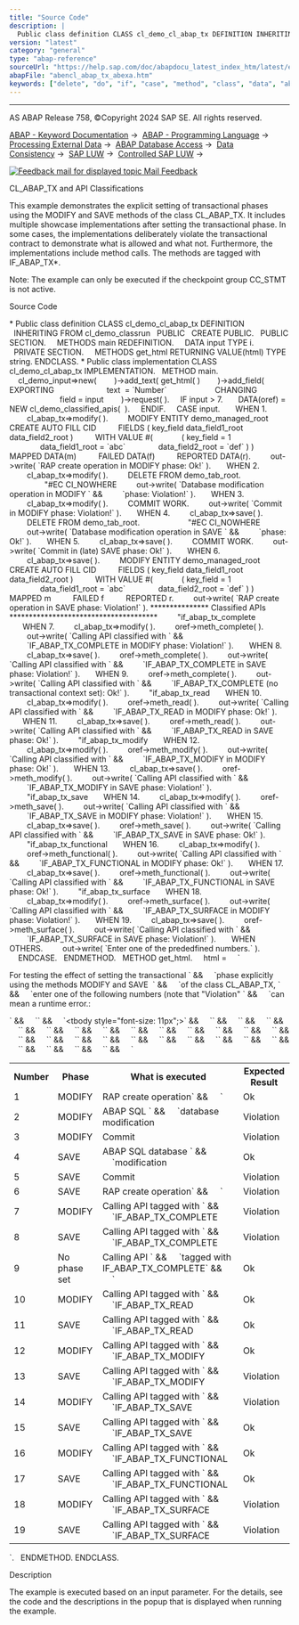 ```yaml
---
title: "Source Code"
description: |
  Public class definition CLASS cl_demo_cl_abap_tx DEFINITION INHERITING FROM cl_demo_classrun PUBLIC CREATE PUBLIC. PUBLIC SECTION. METHODS main REDEFINITION. DATA input TYPE i. PRIVATE SECTION. METHODS get_html RETURNING VALUE(html) TYPE string. ENDCLASS.  Public class implementation CLA
version: "latest"
category: "general"
type: "abap-reference"
sourceUrl: "https://help.sap.com/doc/abapdocu_latest_index_htm/latest/en-US/abencl_abap_tx_abexa.htm"
abapFile: "abencl_abap_tx_abexa.htm"
keywords: ["delete", "do", "if", "case", "method", "class", "data", "abencl", "abap", "abexa"]
---
```


* * *

AS ABAP Release 758, ©Copyright 2024 SAP SE. All rights reserved.

[ABAP - Keyword Documentation](https://help.sap.com/doc/abapdocu_latest_index_htm/latest/en-US/abenabap.htm) →  [ABAP - Programming Language](https://help.sap.com/doc/abapdocu_latest_index_htm/latest/en-US/abenabap_reference.htm) →  [Processing External Data](https://help.sap.com/doc/abapdocu_latest_index_htm/latest/en-US/abenabap_language_external_data.htm) →  [ABAP Database Access](https://help.sap.com/doc/abapdocu_latest_index_htm/latest/en-US/abendb_access.htm) →  [Data Consistency](https://help.sap.com/doc/abapdocu_latest_index_htm/latest/en-US/abendata_consistency.htm) →  [SAP LUW](https://help.sap.com/doc/abapdocu_latest_index_htm/latest/en-US/abensap_luw.htm) →  [Controlled SAP LUW](https://help.sap.com/doc/abapdocu_latest_index_htm/latest/en-US/abencontrolling_sap_luw.htm) → 

 [![](Mail.gif?object=Mail.gif "Feedback mail for displayed topic") Mail Feedback](mailto:f1_help@sap.com?subject=Feedback%20on%20ABAP%20Documentation&body=Document:%20CL_ABAP_TX%20and%20API%20Classifications%2C%20ABENCL_ABAP_TX_ABEXA%2C%20758%0D%0A%0D%0AError:%0D%0A%0D%0A%0D%0A%0D%0ASuggestion%20for%20improvement:)

CL\_ABAP\_TX and API Classifications

This example demonstrates the explicit setting of transactional phases using the MODIFY and SAVE methods of the class CL\_ABAP\_TX. It includes multiple showcase implementations after setting the transactional phase. In some cases, the implementations deliberately violate the transactional contract to demonstrate what is allowed and what not. Furthermore, the implementations include method calls. The methods are tagged with IF\_ABAP\_TX\*.

Note: The example can only be executed if the checkpoint group CC\_STMT is not active.

Source Code   

\* Public class definition
CLASS cl\_demo\_cl\_abap\_tx DEFINITION
  INHERITING FROM cl\_demo\_classrun
  PUBLIC
  CREATE PUBLIC.
  PUBLIC SECTION.
    METHODS main REDEFINITION.
    DATA input TYPE i.
  PRIVATE SECTION.
    METHODS get\_html RETURNING VALUE(html) TYPE string.
ENDCLASS.
\* Public class implementation
CLASS cl\_demo\_cl\_abap\_tx IMPLEMENTATION.
  METHOD main.
    cl\_demo\_input=>new(
       )->add\_text( get\_html( )
       )->add\_field( EXPORTING
                       text  = \`Number\`
                     CHANGING
                       field = input
       )->request( ).
    IF input > 7.
      DATA(oref) = NEW cl\_demo\_classified\_apis(  ).
    ENDIF.
    CASE input.
      WHEN 1.
        cl\_abap\_tx=>modify( ).
        MODIFY ENTITY demo\_managed\_root
         CREATE AUTO FILL CID
         FIELDS ( key\_field data\_field1\_root data\_field2\_root )
         WITH VALUE #(
            ( key\_field = 1
              data\_field1\_root = \`abc\`
              data\_field2\_root = \`def\` ) )
         MAPPED DATA(m)
         FAILED DATA(f)
         REPORTED DATA(r).
        out->write( \`RAP create operation in MODIFY phase: Ok!\` ).
      WHEN 2.
        cl\_abap\_tx=>modify( ).
        DELETE FROM demo\_tab\_root.                      "#EC CI\_NOWHERE
        out->write( \`Database modification operation in MODIFY \` &&
        \`phase: Violation!\` ).
      WHEN 3.
        cl\_abap\_tx=>modify( ).
        COMMIT WORK.
        out->write( \`Commit in MODIFY phase: Violation!\` ).
      WHEN 4.
        cl\_abap\_tx=>save( ).
        DELETE FROM demo\_tab\_root.                      "#EC CI\_NOWHERE
        out->write( \`Database modification operation in SAVE \` &&
        \`phase: Ok!\` ).
      WHEN 5.
        cl\_abap\_tx=>save( ).
        COMMIT WORK.
        out->write( \`Commit in (late) SAVE phase: Ok!\` ).
      WHEN 6.
        cl\_abap\_tx=>save( ).
        MODIFY ENTITY demo\_managed\_root
         CREATE AUTO FILL CID
         FIELDS ( key\_field data\_field1\_root data\_field2\_root )
         WITH VALUE #(
            ( key\_field = 1
              data\_field1\_root = \`abc\`
              data\_field2\_root = \`def\` ) )
         MAPPED m
         FAILED f
         REPORTED r.
        out->write( \`RAP create operation in SAVE phase: Violation!\` ).
\*\*\*\*\*\*\*\*\*\*\*\*\*\*\* Classified APIs \*\*\*\*\*\*\*\*\*\*\*\*\*\*\*\*\*\*\*\*\*\*\*\*\*\*\*\*\*\*\*\*\*\*\*\*\*\*
        "if\_abap\_tx\_complete
      WHEN 7.
        cl\_abap\_tx=>modify( ).
        oref->meth\_complete( ).
        out->write( \`Calling API classified with \` &&
        \`IF\_ABAP\_TX\_COMPLETE in MODIFY phase: Violation!\` ).
      WHEN 8.
        cl\_abap\_tx=>save( ).
        oref->meth\_complete( ).
        out->write( \`Calling API classified with \` &&
        \`IF\_ABAP\_TX\_COMPLETE in SAVE phase: Violation!\` ).
      WHEN 9.
        oref->meth\_complete( ).
        out->write( \`Calling API classified with \` &&
        \`IF\_ABAP\_TX\_COMPLETE (no transactional context set): Ok!\` ).
        "if\_abap\_tx\_read
      WHEN 10.
        cl\_abap\_tx=>modify( ).
        oref->meth\_read( ).
        out->write( \`Calling API classified with \` &&
        \`IF\_ABAP\_TX\_READ in MODIFY phase: Ok!\` ).
      WHEN 11.
        cl\_abap\_tx=>save( ).
        oref->meth\_read( ).
        out->write( \`Calling API classified with \` &&
        \`IF\_ABAP\_TX\_READ in SAVE phase: Ok!\` ).
        "if\_abap\_tx\_modify
      WHEN 12.
        cl\_abap\_tx=>modify( ).
        oref->meth\_modify( ).
        out->write( \`Calling API classified with \` &&
        \`IF\_ABAP\_TX\_MODIFY in MODIFY phase: Ok!\` ).
      WHEN 13.
        cl\_abap\_tx=>save( ).
        oref->meth\_modify( ).
        out->write( \`Calling API classified with \` &&
        \`IF\_ABAP\_TX\_MODIFY in SAVE phase: Violation!\` ).
        "if\_abap\_tx\_save
      WHEN 14.
        cl\_abap\_tx=>modify( ).
        oref->meth\_save( ).
        out->write( \`Calling API classified with \` &&
        \`IF\_ABAP\_TX\_SAVE in MODIFY phase: Violation!\` ).
      WHEN 15.
        cl\_abap\_tx=>save( ).
        oref->meth\_save( ).
        out->write( \`Calling API classified with \` &&
        \`IF\_ABAP\_TX\_SAVE in SAVE phase: Ok!\` ).
        "if\_abap\_tx\_functional
      WHEN 16.
        cl\_abap\_tx=>modify( ).
        oref->meth\_functional( ).
        out->write( \`Calling API classified with \` &&
        \`IF\_ABAP\_TX\_FUNCTIONAL in MODIFY phase: Ok!\` ).
      WHEN 17.
        cl\_abap\_tx=>save( ).
        oref->meth\_functional( ).
        out->write( \`Calling API classified with \` &&
        \`IF\_ABAP\_TX\_FUNCTIONAL in SAVE phase: Ok!\` ).
        "if\_abap\_tx\_surface
      WHEN 18.
        cl\_abap\_tx=>modify( ).
        oref->meth\_surface( ).
        out->write( \`Calling API classified with \` &&
        \`IF\_ABAP\_TX\_SURFACE in MODIFY phase: Violation!\` ).
      WHEN 19.
        cl\_abap\_tx=>save( ).
        oref->meth\_surface( ).
        out->write( \`Calling API classified with \` &&
        \`IF\_ABAP\_TX\_SURFACE in SAVE phase: Violation!\` ).
      WHEN OTHERS.
        out->write( \`Enter one of the prededfined numbers.\` ).
    ENDCASE.
  ENDMETHOD.
  METHOD get\_html.
    html =
    \`<p>For testing the effect of setting the transactional \` &&
    \`phase explicitly using the methods MODIFY and SAVE  \` &&
    \`of the class CL\_ABAP\_TX, \` &&
    \`enter one of the following numbers (note that "Violation" \` &&
    \`can mean a runtime error.:</p>\` &&
    \`<table>\` &&
    \`<tbody style="font-size: 11px";>\` &&
    \`<tr><th>Number</th>\` &&
    \`<th>Phase</th>\` &&
    \`<th>What is executed</th>\` &&
    \`<th>Expected Result</th></tr>\` &&
    \`<tr><td>1</td><td>MODIFY</td><td>RAP create operation\` &&
    \`</td><td>Ok</td></tr>\` &&
    \`<tr><td>2</td><td>MODIFY</td><td>ABAP SQL \` &&
    \`database modification</td><td>Violation</td></tr>\` &&
    \`<tr><td>3</td><td>MODIFY</td><td>Commit</td>\` &&
    \`<td>Violation</td></tr>\` &&
    \`<tr><td>4</td><td>SAVE</td><td>ABAP SQL database \` &&
    \`modification</td><td>Ok</td></tr>\` &&
    \`<tr><td>5</td><td>SAVE</td><td>Commit</td>\` &&
    \`<td>Violation</td></tr>\` &&
    \`<tr><td>6</td><td>SAVE</td><td>RAP create operation\` &&
    \`</td><td>Violation</td></tr>\` &&
    \`<tr><td>7</td><td>MODIFY</td><td>Calling API tagged with \` &&
    \`IF\_ABAP\_TX\_COMPLETE</td>\` &&
    \`<td>Violation</tr>\` &&
    \`<tr><td>8</td><td>SAVE</td><td>Calling API tagged with \` &&
    \`IF\_ABAP\_TX\_COMPLETE</td><td>Violation</tr>\` &&
    \`<tr><td>9</td><td>No phase set</td><td>Calling API \` &&
    \`tagged with IF\_ABAP\_TX\_COMPLETE\` &&
    \`</td><td>Ok</tr>\` &&
    \`<tr><td>10</td><td>MODIFY</td><td>Calling API tagged with \` &&
    \`IF\_ABAP\_TX\_READ</td><td>Ok</tr>\` &&
    \`<tr><td>11</td><td>SAVE</td><td>Calling API tagged with \` &&
    \`IF\_ABAP\_TX\_READ</td><td>Ok</tr>\` &&
    \`<tr><td>12</td><td>MODIFY</td><td>Calling API tagged with \` &&
    \`IF\_ABAP\_TX\_MODIFY</td><td>Ok</tr>\` &&
    \`<tr><td>13</td><td>SAVE</td><td>Calling API tagged with \` &&
    \`IF\_ABAP\_TX\_MODIFY</td><td>Violation</tr>\` &&
    \`<tr><td>14</td><td>MODIFY</td><td>Calling API tagged with \` &&
    \`IF\_ABAP\_TX\_SAVE</td><td>Violation</tr>\` &&
    \`<tr><td>15</td><td>SAVE</td><td>Calling API tagged with \` &&
    \`IF\_ABAP\_TX\_SAVE</td><td>Ok</tr>\` &&
    \`<tr><td>16</td><td>MODIFY</td><td>Calling API tagged with \` &&
    \`IF\_ABAP\_TX\_FUNCTIONAL</td><td>Ok</tr>\` &&
    \`<tr><td>17</td><td>SAVE</td><td>Calling API tagged with \` &&
    \`IF\_ABAP\_TX\_FUNCTIONAL</td><td>Ok</tr>\` &&
    \`<tr><td>18</td><td>MODIFY</td><td>Calling API tagged with \` &&
    \`IF\_ABAP\_TX\_SURFACE</td><td>Violation</tr>\` &&
    \`<tr><td>19</td><td>SAVE</td><td>Calling API tagged with \` &&
    \`IF\_ABAP\_TX\_SURFACE</td><td>Violation</tr>\` &&
    \`</tbody>\` &&
    \`</table>\`.
  ENDMETHOD.
ENDCLASS.

Description   

The example is executed based on an input parameter. For the details, see the code and the descriptions in the popup that is displayed when running the example.